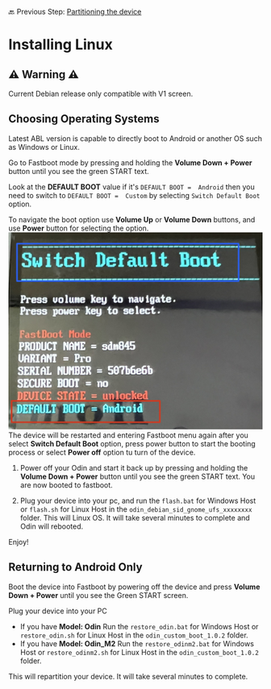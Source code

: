 🔙 Previous Step: [Partitioning the device](https://github.com/ProjectValhalla/OdinMultiBootGuides/blob/main/pages/preparing_linux_files.md)

# Installing Linux

## ⚠️ Warning ⚠️
Current Debian release only compatible with V1 screen.

## Choosing Operating Systems
Latest ABL version is capable to directly boot to Android or another OS such as Windows or Linux.

Go to Fastboot mode by pressing and holding the **Volume Down + Power** button until you see the green START text.

Look at the **DEFAULT BOOT** value if it's `DEFAULT BOOT =  Android` then you need to switch to `DEFAULT BOOT =  Custom` by selecting `Switch Default Boot` option.

To navigate the boot option use **Volume Up** or **Volume Down** buttons, and use **Power** button for selecting the option.
![Default Boot](/images/fastboot_default_boot.png)
The device will be restarted and entering Fastboot menu again after you select **Switch Default Boot** option, press power button to start the booting process or select **Power off** option tu turn of the device.

1. Power off your Odin and start it back up by pressing and holding the **Volume Down + Power** button until you see the green START text. You are now booted to fastboot.

2. Plug your device into your pc, and run the `flash.bat` for Windows Host or `flash.sh` for Linux Host in the `odin_debian_sid_gnome_ufs_xxxxxxxx` folder. This will Linux OS. It will take several minutes to complete and Odin will rebooted.

Enjoy!

## Returning to Android Only

Boot the device into Fastboot by powering off the device and press **Volume Down + Power** until you see the Green START screen. 

Plug your device into your PC
 - If you have **Model: Odin**  Run the `restore_odin.bat` for Windows Host or `restore_odin.sh` for Linux Host in the `odin_custom_boot_1.0.2` folder.
 - If you have **Model: Odin_M2**  Run the `restore_odinm2.bat` for Windows Host or `restore_odinm2.sh` for Linux Host in the `odin_custom_boot_1.0.2` folder.

 This will repartition your device. It will take several minutes to complete.

